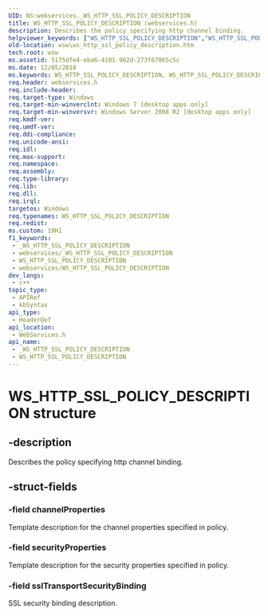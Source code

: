 ```yaml
---
UID: NS:webservices._WS_HTTP_SSL_POLICY_DESCRIPTION
title: WS_HTTP_SSL_POLICY_DESCRIPTION (webservices.h)
description: Describes the policy specifying http channel binding.
helpviewer_keywords: ["WS_HTTP_SSL_POLICY_DESCRIPTION","WS_HTTP_SSL_POLICY_DESCRIPTION structure [Web Services for Windows]","webservices/WS_HTTP_SSL_POLICY_DESCRIPTION","wsw.ws_http_ssl_policy_description"]
old-location: wsw\ws_http_ssl_policy_description.htm
tech.root: wsw
ms.assetid: 5175dfe4-eba6-4101-982d-273f67065c5c
ms.date: 12/05/2018
ms.keywords: WS_HTTP_SSL_POLICY_DESCRIPTION, WS_HTTP_SSL_POLICY_DESCRIPTION structure [Web Services for Windows], webservices/WS_HTTP_SSL_POLICY_DESCRIPTION, wsw.ws_http_ssl_policy_description
req.header: webservices.h
req.include-header: 
req.target-type: Windows
req.target-min-winverclnt: Windows 7 [desktop apps only]
req.target-min-winversvr: Windows Server 2008 R2 [desktop apps only]
req.kmdf-ver: 
req.umdf-ver: 
req.ddi-compliance: 
req.unicode-ansi: 
req.idl: 
req.max-support: 
req.namespace: 
req.assembly: 
req.type-library: 
req.lib: 
req.dll: 
req.irql: 
targetos: Windows
req.typenames: WS_HTTP_SSL_POLICY_DESCRIPTION
req.redist: 
ms.custom: 19H1
f1_keywords:
 - _WS_HTTP_SSL_POLICY_DESCRIPTION
 - webservices/_WS_HTTP_SSL_POLICY_DESCRIPTION
 - WS_HTTP_SSL_POLICY_DESCRIPTION
 - webservices/WS_HTTP_SSL_POLICY_DESCRIPTION
dev_langs:
 - c++
topic_type:
 - APIRef
 - kbSyntax
api_type:
 - HeaderDef
api_location:
 - WebServices.h
api_name:
 - _WS_HTTP_SSL_POLICY_DESCRIPTION
 - WS_HTTP_SSL_POLICY_DESCRIPTION
---
```


# WS_HTTP_SSL_POLICY_DESCRIPTION structure


## -description

Describes the policy specifying http channel binding.

## -struct-fields

### -field channelProperties

Template description for the channel properties specified in policy.

### -field securityProperties

Template description for the security properties specified in policy.

### -field sslTransportSecurityBinding

SSL security binding description.

